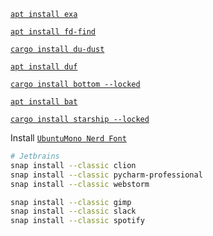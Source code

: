 
[`apt install exa`](https://github.com/ogham/exa)

[`apt install fd-find`](https://github.com/sharkdp/fd)

[`cargo install du-dust`](https://github.com/bootandy/dust)

[`apt install duf`](https://github.com/muesli/duf)

[`cargo install bottom --locked`](https://github.com/ClementTsang/bottom)

[`apt install bat`](https://github.com/sharkdp/bat)

[`cargo install starship --locked`](https://starship.rs/guide/)

Install [`UbuntuMono Nerd Font`](https://www.nerdfonts.com/font-downloads)


```bash
# Jetbrains
snap install --classic clion
snap install --classic pycharm-professional
snap install --classic webstorm

snap install --classic gimp
snap install --classic slack
snap install --classic spotify
```
